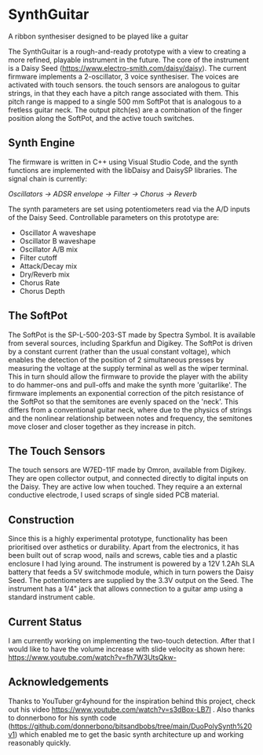 # SynthGuitar
A ribbon synthesiser designed to be played like a guitar

The SynthGuitar is a rough-and-ready prototype with a view to creating a more refined, playable instrument in the future. The core of the instrument is a Daisy Seed (https://www.electro-smith.com/daisy/daisy). The current firmware implements a 2-oscillator, 3 voice synthesiser. The voices are activated with touch sensors. the touch sensors are analogous to guitar strings, in that they each have a pitch range associated with them. This pitch range is mapped to a single 500 mm SoftPot that is analogous to a fretless guitar neck. The output pitch(es) are a combination of the finger position along the SoftPot, and the active touch switches.   

## Synth Engine
The firmware is written in C++ using Visual Studio Code, and the synth functions are implemented with the libDaisy and DaisySP libraries. The signal chain is currently:

_Oscillators -> ADSR envelope -> Filter -> Chorus -> Reverb_

The synth parameters are set using potentiometers read via the A/D inputs of the Daisy Seed. Controllable parameters on this prototype are:
- Oscillator A waveshape
- Oscillator B waveshape
- Oscillator A/B mix
- Filter cutoff
- Attack/Decay mix
- Dry/Reverb mix
- Chorus Rate
- Chorus Depth

## The SoftPot
The SoftPot is the SP-L-500-203-ST made by Spectra Symbol. It is available from several sources, including Sparkfun and Digikey. The SoftPot is driven by a constant current (rather than the usual constant voltage), which enables the detection of the position of 2 simultaneous presses by measuring the voltage at the supply terminal as well as the wiper terminal. This in turn should allow the firmware to provide the player with the ability to do hammer-ons and pull-offs and make the synth more 'guitarlike'.
The firmware implements an exponential correction of the pitch resistance of the SoftPot so that the semitones are evenly spaced on the 'neck'. This differs from a conventional guitar neck, where due to the physics of strings and the nonlinear relationship between notes and frequency, the semitones move closer and closer together as they increase in pitch.

## The Touch Sensors
The touch sensors are W7ED-11F made by Omron, available from Digikey. They are open collector output, and connected directly to digital inputs on the Daisy. They are active low when touched. They require a an external conductive electrode, I used scraps of single sided PCB material.

## Construction
Since this is a highly experimental prototype, functionality has been prioritised over asthetics or durability. Apart from the electronics, it has been built out of scrap wood, nails and screws, cable ties and a plastic enclosure I had lying around. The instrument is powered by a 12V 1.2Ah SLA battery that feeds a 5V switchmode module, which in turn powers the Daisy Seed. The potentiometers are supplied by the 3.3V output on the Seed. The instrument has a 1/4" jack that allows connection to a guitar amp using a standard instrument cable.

## Current Status
I am currently working on implementing the two-touch detection. After that I would like to have the volume increase with slide velocity as shown here: https://www.youtube.com/watch?v=fh7W3UtsQkw-

## Acknowledgements
Thanks to YouTuber gr4yhound for the inspiration behind this project, check out his video https://www.youtube.com/watch?v=s3dBox-LB7I .
Also thanks to donnerbono for his synth code (https://github.com/donnerbono/bitsandbobs/tree/main/DuoPolySynth%20v1) which enabled me to get the basic synth architecture up and working reasonably quickly.
